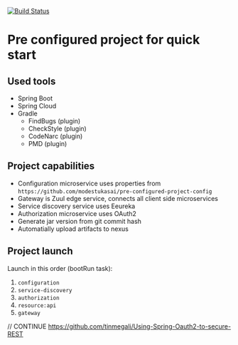[![Build Status](https://travis-ci.org/modestukasai/pre-configured-project.svg?branch=master)](https://travis-ci.org/modestukasai/pre-configured-project)

# Pre configured project for quick start

## Used tools
* Spring Boot
* Spring Cloud
* Gradle
  * FindBugs (plugin)
  * CheckStyle (plugin)
  * CodeNarc (plugin)
  * PMD (plugin)

## Project capabilities
* Configuration microservice uses properties from `https://github.com/modestukasai/pre-configured-project-config`
* Gateway is Zuul edge service, connects all client side microservices
* Service discovery service uses Eeureka
* Authorization microservice uses OAuth2
* Generate jar version from git commit hash
* Automatially upload artifacts to nexus

## Project launch

Launch in this order (bootRun task):

1. `configuration`
2. `service-discovery`
3. `authorization` 
4. `resource:api`
5. `gateway`


// CONTINUE 
https://github.com/tinmegali/Using-Spring-Oauth2-to-secure-REST

